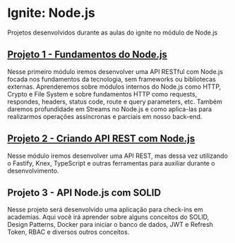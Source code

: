 # Ignite: Node.js

Projetos desenvolvidos durante as aulas do ignite no módulo de Node.js

## [Projeto 1 - Fundamentos do Node.js](https://github.com/rosids/nodejs-ignite/tree/main/01-fundamentos-nodejs)
Nesse primeiro módulo iremos desenvolver uma API RESTful com Node.js focada nos fundamentos da tecnologia, sem frameworks ou bibliotecas externas. Aprenderemos sobre módulos internos do Node.js como HTTP, Crypto e File System e sobre fundamentos HTTP como requests, respondes, headers, status code, route e query parameters, etc. Também daremos profundidade em Streams no Node.js e como aplica-las para realizarmos operações assíncronas e parciais em nosso back-end.

## [Projeto 2 - Criando API REST com Node.js](https://github.com/rosids/nodejs-ignite/tree/02-api-rest-nodejs/02-api-rest-nodejs)
Nesse módulo iremos desenvolver uma API REST, mas dessa vez utilizando o Fastify, Knex, TypeScript e outras ferramentas para auxiliar durante o desenvolvimento.

## Projeto 3 - API Node.js com SOLID
Nesse projeto será desenvolvido uma aplicação para check-ins em academias. Aqui você irá aprender sobre alguns conceitos do SOLID, Design Patterns, Docker para iniciar o banco de dados, JWT e Refresh Token, RBAC e diversos outros conceitos.

